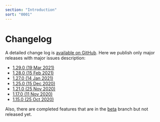 ```yaml
---
section: "Introduction"
sort: "0001"
---
```


# Changelog

A detailed change log is [available on GitHub](https://github.com/jitsucom/eventnative/releases). Here we publish only major releases with major issues description:

* [1.29.0 \(19 Mar 2021\)](/docs/changelog/1.29.0-19-mar-2021)
* [1.28.0 \(15 Feb 2021\)](/docs/changelog/1.28.0-15-feb-2021)
* [1.27.0 \(14 Jan 2021\)](/docs/changelog/v1.27.0-14-jan-2021)
* [1.25.0 \(15 Dec 2020\)](/docs/changelog/v1.25.0-15-dec-2020)
* [1.21.0 \(25 Nov 2020\)](/docs/changelog/v1.21.0-25-nov-2020)
* [1.17.0 \(11 Nov 2020\)](/docs/changelog/v1.17.0-11-nov-2020)
* [1.15.0 \(25 Oct 2020\)](/docs/changelog/v1.15.0-25-oct-2020)

Also, there are completed features that are in the [beta](/docs/changelog/beta) branch but not released yet.

